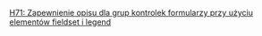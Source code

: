 [H71: Zapewnienie opisu dla grup kontrolek formularzy przy użyciu elementów fieldset i legend](https://www.w3.org/WAI/WCAG21/Techniques/html/H71)